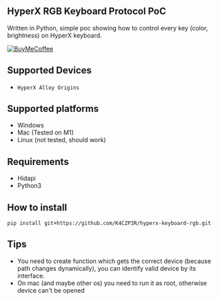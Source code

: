 ## HyperX RGB Keyboard Protocol PoC

Written in Python, simple poc showing how to control every key (color, brightness) on HyperX keyboard.

[![BuyMeCoffee][buymecoffeebadge]][buymecoffee]

## Supported Devices

- `HyperX Alloy Origins`

## Supported platforms

- Windows
- Mac (Tested on M1)
- Linux (not tested, should work)

## Requirements

- Hidapi
- Python3

## How to install

`pip install git+https://github.com/K4CZP3R/hyperx-keyboard-rgb.git`

## Tips

- You need to create function which gets the correct device (because path changes dynamically), you can identify valid device by its interface.
- On mac (and maybe other os) you need to run it as root, otherwise device can't be opened

[buymecoffee]: https://www.buymeacoffee.com/k4czp3r
[buymecoffeebadge]: https://www.buymeacoffee.com/assets/img/custom_images/yellow_img.png
